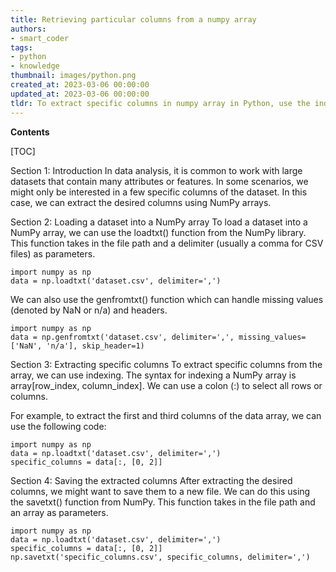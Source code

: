 ```yaml
---
title: Retrieving particular columns from a numpy array
authors:
- smart_coder
tags:
- python
- knowledge
thumbnail: images/python.png
created_at: 2023-03-06 00:00:00
updated_at: 2023-03-06 00:00:00
tldr: To extract specific columns in numpy array in Python, use the indexing syntax [, columns] where `columns` specify the column numbers to extract.
---
```


**Contents**

[TOC]

Section 1: Introduction 
In data analysis, it is common to work with large datasets that contain many attributes or features. In some scenarios, we might only be interested in a few specific columns of the dataset. In this case, we can extract the desired columns using NumPy arrays. 

Section 2: Loading a dataset into a NumPy array 
To load a dataset into a NumPy array, we can use the loadtxt() function from the NumPy library. This function takes in the file path and a delimiter (usually a comma for CSV files) as parameters. 

```
import numpy as np
data = np.loadtxt('dataset.csv', delimiter=',')
```
We can also use the genfromtxt() function which can handle missing values (denoted by NaN or n/a) and headers. 

```
import numpy as np
data = np.genfromtxt('dataset.csv', delimiter=',', missing_values=['NaN', 'n/a'], skip_header=1)
```

Section 3: Extracting specific columns 
To extract specific columns from the array, we can use indexing. The syntax for indexing a NumPy array is array[row_index, column_index]. We can use a colon (:) to select all rows or columns. 

For example, to extract the first and third columns of the data array, we can use the following code: 

```
import numpy as np
data = np.loadtxt('dataset.csv', delimiter=',')
specific_columns = data[:, [0, 2]]
```

Section 4: Saving the extracted columns 
After extracting the desired columns, we might want to save them to a new file. We can do this using the savetxt() function from NumPy. This function takes in the file path and an array as parameters. 

```
import numpy as np
data = np.loadtxt('dataset.csv', delimiter=',')
specific_columns = data[:, [0, 2]]
np.savetxt('specific_columns.csv', specific_columns, delimiter=',')
```
